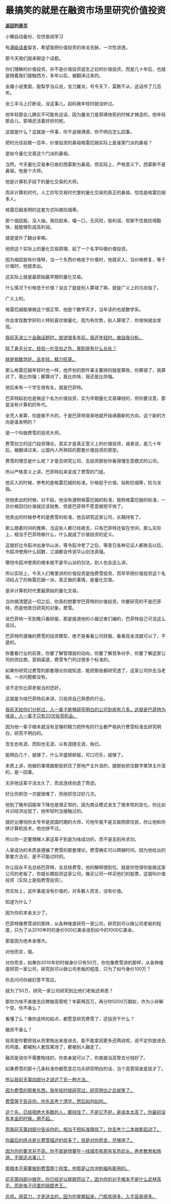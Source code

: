 # 最搞笑的就是在融资市场里研究价值投资

[**返回列表页**](/gzh/记忆承载)

小懒自动备份，仅供查阅学习

有[满级读者](https://mp.weixin.qq.com/s?__biz=MzkwMzQ1MzczOQ==&mid=2247484247&idx=1&sn=70592d92107a27266217e082693f2687&scene=21#wechat_redirect)留言，希望我把价值投资的来龙去脉，一次性讲透。

那今天我们就来聊这个话题。  

你们理解的价值投资，并不是价值投资诞生之初的价值投资，而是几十年后，也就是随着我们接触西方，多年以后，被翻译过来的。  

金庸小说里面，殷梨亭当众说，宝刀屠龙，号令天下，莫敢不从，这话传了几百年。

张三丰马上打断说，没这事儿，起码我年轻时就没听过。

他年轻那会儿确实不可能有这话，因为屠龙刀是郭靖快死的时候才铸造的，他年轻那会儿，郭靖还活着好好的呢。

这就是什么？这就是一件事，你不追根溯源，你不明白怎么回事。  

把时光往前推一百年，价值投资的鼻祖格雷厄姆实际上是谁家门派的鼻祖？

是如今量化交易这个门派的鼻祖。

当然，今天量化交易奉已故的西蒙斯为鼻祖，但实际上，严格意义下，西蒙斯不是鼻祖，他是个大师。

他是计算机手段下的量化交易的大师。

而非计算机时代，人工抄写交易时代里的量化交易的真正的鼻祖，恰恰是格雷厄姆本人。

格雷厄姆发明的这套方式叫做捡烟蒂。

那个烟屁股，没人抽，我捡起来，嘬一口，无风险，低利润，但架不住我捡得勤快，就能够形成高利润。  

就是提升了翻台率嘛。

他把这个实际上的量化交易原理，起了一个名字叫做价值投资。  

因为烟屁股有价值呀，当一个东西价格低于价值时，他就买入，当价格修复，等于价值时，他就卖出。

这实际上就是最原始最早期的量化交易。

什么情况下价格低于价值？说白了就是别人算错了嘛，就是广义上的乌龙指了。

广义上的。  

格雷厄姆能够做这个很正常，他是个数学天才，当年读的也是数学系。

你会发现数学好的人特别喜欢做量化，因为有优势，别人算错了，你很快就会发现。

[我前天讲三个金融话题时，就讲很多年前，我还年轻时，做自我分析。  
](https://mp.weixin.qq.com/s?__biz=Mzg4MTg2MzU3Mg==&mid=2247484483&idx=1&sn=69cfdd15ad400c0123eff3dfb31f98cf&scene=21#wechat_redirect)

[除了身无分文，经验一片空白之外，我到底有什么长处？](https://mp.weixin.qq.com/s?__biz=Mzg4MTg2MzU3Mg==&mid=2247484483&idx=1&sn=69cfdd15ad400c0123eff3dfb31f98cf&scene=21#wechat_redirect)

[就是我数学好，且年轻，精力旺盛。](https://mp.weixin.qq.com/s?__biz=Mzg4MTg2MzU3Mg==&mid=2247484483&idx=1&sn=69cfdd15ad400c0123eff3dfb31f98cf&scene=21#wechat_redirect)

那么格雷厄姆年轻时也一样，他开创的那件事主要拼的就是算账，你算错了，我算对了，我比你强；都算对了，我比你快，我还是比你强。

他后来有一个学生很有名，就是巴菲特。  

巴菲特起初也是做这个名为价值投资，实为早期量化交易赚钱的，但你要注意，那是没有计算机的年代。  

全凭人来算，你是做不大的，于是巴菲特渐渐地就开始琢磨新的方向，这个新的方向是谁发明的？

是一个叫做费雪的投资大师。

费雪创立的这门投资理论，其实才是真正意义上的价值投资，或者说，是几十年后，被翻译过来，让国内人所熟知的那套价值投资的原型。  

费雪的理念是什么呢？才是去研究公司，去投资那些你看得懂生意模式的公司。

所以严格意义上讲，巴菲特后来变成了费雪的门徒。

他买入的时候，参考的是格雷厄姆的标准，价格低于价值，俗称捡烟蒂，捡乌龙指。

但他卖出的时候，对不起，他没有遵照格雷厄姆的标准，按照格雷厄姆的标准，一旦价格回归价值就应该抛售，但是巴菲特不愿意做短平快了。

他卖出的时候参考的是费雪的标准，他去研究这家公司，长期持有了。

那么随着时间的推移，当这些人都已经故去，只有巴菲特还留在世间，那么实际上，相当于巴菲特做什么，什么就成了价值投资的定义。  

这就好比令狐冲出身华山派，等令狐冲老了之后，等昔日各种见证人都故去以后，令狐冲使用什么招数，江湖都会传说华山剑法真强。  

哪怕令狐冲使用的根本就不是华山派的剑法，别人也会这么讲。

所以实际上，今天人们嘴里讲的价值投资是指费雪投资，而早早把价值投资这个名词给占了的格雷厄姆一派，真正做的事情，是量化交易。

是非计算机时代里最原始的量化交易。

当你搞清楚这一切之后，你真的想要学巴菲特的价值投资，你要研究的不是巴菲特，而是他昔日研究的对象，费雪。

说巴菲特一天到晚只看财报，那是报道他的小报记者们编的，巴菲特自己可没这么说过。  

巴菲特所遵循的费雪的投资模型，绝不是看看公司财报，看看现金流就可以了，不是的。

你要看行业的前景，你要了解管理层的动向，你要了解竞争对手，你要了解这家公司的供应商，营销渠道，费雪专门列过很多个标准的。

如果你研究过费雪的那套理论你就知道，能把那些都研究透了，这家公司你去当老板，一点问题都没有。  

说不定你比原老板当的还好。

这就是为啥巴菲特后来讲，只投资自己熟悉的行业。

[我前天给你们分析过，人一辈子能够研究明白的公司到底有几多。这就是巴菲特为啥说，人一辈子只有20次投资机会。  
](https://mp.weixin.qq.com/s?__biz=Mzg4MTg2MzU3Mg==&mid=2247484483&idx=1&sn=69cfdd15ad400c0123eff3dfb31f98cf&scene=21#wechat_redirect)

因为他一辈子根本就没有足够的精力把所有的行业都严格执行费雪标准去研究明白，研究不明白的。

吾生也有涯，而知也无涯，以有涯随无涯，殆已。

能明白几个，就够了，什么华盛顿邮报，可口可乐，就够了。

本质上讲，他做的事情跟那些抓住了房地产主升浪的，跟那些抓住数字某饼主升浪的，是一回事。  

无非他这辈子活太久了，而且连续创造了奇迹。  

好比你抓住一次就很难了，而他抓住过好几次。  

他到了晚年回报率下降也是很正常的，因为商业模式发生了根本性的变化，你比如共识经济出现了，他年轻时没接触过的。

就好比哪怕你太爷爷是民国时期的大师，可他毕竟不是互联网原住民，你让他和你拼计算机技术，他也拼不过。

所以你一定要理解人家这辈子到底为啥成功的，而不是去刻舟求剑。

人家成功的本质是遵循了费雪的那套理论，费雪确实可以跨越时间，因为他给出的那套方法论，是不可能过时的。

你让段永平去总结巴菲特，去总结费雪，他的解释很到位，就是你觉得你能做这家公司的老板了，你就长期投资这家公司。像买公司一样买他们的股票，这就叫价值投资（实际上是指费雪投资）。

但实际上，这件事是没有价值的，对多数人而言，没有价值。

知道为什么？

因为你的本金太少了。  

巴菲特像费雪讲的那样，从各种维度研究一家公司，研究到可以做公司老板的程度，只为了从2010年时的身价500亿美金涨到如今的1000亿美金。

那是因为他本金够大。  

对他而言，值。

对你而言，如果你2010年的时候身价只有50万，你也像费雪讲的那样，从各种维度研究一家公司，研究到可以做公司老板的程度，只为了如今身价100万？

你去问问你媳妇答不答应。  

就为了50万，研究一家公司研究到比他们老板还熟悉？

那你为啥不直接去应聘做高管呢？年薪两百万，再分你5000万期权，作为小非解个禁，你不香么？  

看懂了么？像你这样的起点，都愿意研究费雪了，还投资干什么？  

融资不香么？

投资是你要把钱从兜里掏出来放进去，能不能拿回更多还两说呢，说不定你放进去的鸡蛋，都被别人套现离场了，都被别人融走了。  

融资是说你不需要掏钱的，你卖身就可以了，你直接当高管去分钱好了。

如果费雪的那十几条标准你都愿意花功夫研究明白的话，当个高管简直是屈才了。  

[所以我前天第四部分才讲述了另一种方法。  
](https://mp.weixin.qq.com/s?__biz=Mzg4MTg2MzU3Mg==&mid=2247484483&idx=1&sn=69cfdd15ad400c0123eff3dfb31f98cf&scene=21#wechat_redirect)

[因为费雪的那套东西，我年轻时就研究过，研究明白之后就笑了。](https://mp.weixin.qq.com/s?__biz=Mzg4MTg2MzU3Mg==&mid=2247484483&idx=1&sn=69cfdd15ad400c0123eff3dfb31f98cf&scene=21#wechat_redirect)

[费雪等于告诉你，你先去考个清华，然后如何如何。  
](https://mp.weixin.qq.com/s?__biz=Mzg4MTg2MzU3Mg==&mid=2247484483&idx=1&sn=69cfdd15ad400c0123eff3dfb31f98cf&scene=21#wechat_redirect)

[这个先，已经把绝大多数的人，都挡住了，不是它不好，是](https://mp.weixin.qq.com/s?__biz=Mzg4MTg2MzU3Mg==&mid=2247484483&idx=1&sn=69cfdd15ad400c0123eff3dfb31f98cf&scene=21#wechat_redirect)[成本太高了，你最初没有本金的时候，用不起。](https://mp.weixin.qq.com/s?__biz=Mzg4MTg2MzU3Mg==&mid=2247484483&idx=1&sn=69cfdd15ad400c0123eff3dfb31f98cf&scene=21#wechat_redirect)  

[而我前天第四部分告诉你的，相当于把标准降低了，你去考个二本就能启动了。  
](https://mp.weixin.qq.com/s?__biz=Mzg4MTg2MzU3Mg==&mid=2247484483&idx=1&sn=69cfdd15ad400c0123eff3dfb31f98cf&scene=21#wechat_redirect)

[你最后的终点是比费雪描述的低多了，但是对你而言，尽够用了。  
](https://mp.weixin.qq.com/s?__biz=Mzg4MTg2MzU3Mg==&mid=2247484483&idx=1&sn=69cfdd15ad400c0123eff3dfb31f98cf&scene=21#wechat_redirect)

[因为你的要求并不高，你不就是想要在一线城市有房有车热炕头，养老教育和旅游，不就这点事儿？  
](https://mp.weixin.qq.com/s?__biz=Mzg4MTg2MzU3Mg==&mid=2247484483&idx=1&sn=69cfdd15ad400c0123eff3dfb31f98cf&scene=21#wechat_redirect)

[那根本不需要做到费雪那个程度，他那是让你冲刺福布斯用的。](https://mp.weixin.qq.com/s?__biz=Mzg4MTg2MzU3Mg==&mid=2247484483&idx=1&sn=69cfdd15ad400c0123eff3dfb31f98cf&scene=21#wechat_redirect)

[前天第四部分做完，你已经足以脱颖而出了，因为你的对手根本不是什么武林高手，而是格子间里的隔壁老王。  
](https://mp.weixin.qq.com/s?__biz=Mzg4MTg2MzU3Mg==&mid=2247484483&idx=1&sn=69cfdd15ad400c0123eff3dfb31f98cf&scene=21#wechat_redirect)

[杀鸡，用菜刀，才是适合的，因为你掌握起来，门槛低得多，入手容易得多。](https://mp.weixin.qq.com/s?__biz=Mzg4MTg2MzU3Mg==&mid=2247484483&idx=1&sn=69cfdd15ad400c0123eff3dfb31f98cf&scene=21#wechat_redirect)

